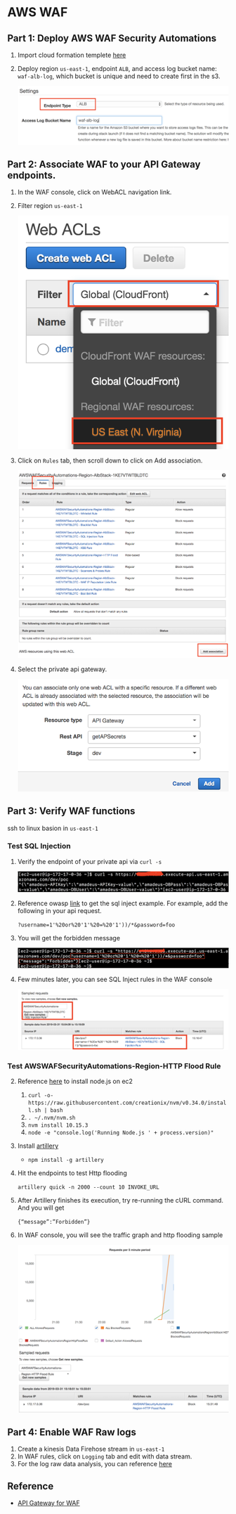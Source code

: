 # AWS WAF

## Part 1: Deploy AWS WAF Security Automations
1. Import cloud formation templete [here](https://docs.aws.amazon.com/solutions/latest/aws-waf-security-automations/deployment.html#step1)
2. Deploy region `us-east-1`, endpoint `ALB`, and access log bucket name: `waf-alb-log`, which bucket is unique and need to create first in the s3.

	![](./images/00.png)

## Part 2: Associate WAF to your API Gateway endpoints.

1. In the WAF console, click on WebACL navigation link.
2. Filter region `us-east-1`

	![](./images/01.png)
	
3. Click on `Rules` tab, then scroll down to click on Add association.

	![](./images/02.png)

4. Select the private api gateway.

	![](./images/03.png)
	
## Part 3: Verify WAF functions

ssh to linux basion in `us-east-1`

### Test SQL Injection

1. Verify the endpoint of your private api via `curl -s`

	![](./images/04.png)

2. Reference owasp [link](https://www.owasp.org/index.php/Testing_for_SQL_Injection_(OTG-INPVAL-005)) to get the sql inject example. For example, add the following in your api request.

	`?username=1'%20or%20'1'%20=%20'1'))/*&password=foo`
	
3. You will get the forbidden message

	![](./images/05.png)
	
4. Few minutes later, you can see SQL Inject rules in the WAF console

	![](./images/06.png)	
	
### Test AWSWAFSecurityAutomations-Region-HTTP Flood Rule

2. Reference [here](https://docs.aws.amazon.com/sdk-for-javascript/v2/developer-guide/setting-up-node-on-ec2-instance.html) to install node.js on ec2
	1. `curl -o- https://raw.githubusercontent.com/creationix/nvm/v0.34.0/install.sh | bash`
	2. `. ~/.nvm/nvm.sh`
	3. `nvm install 10.15.3`
	4. `node -e "console.log('Running Node.js ' + process.version)"`
3. Install [artillery](https://artillery.io/)
   * `npm install -g artillery`

4. Hit the endpoints to test Http flooding

	`artillery quick -n 2000 --count 10 INVOKE_URL`
	
5. After Artillery finishes its execution, try re-running the cURL command. And you will get

	`{“message”:”Forbidden”}`
	
6. In WAF console, you will see the traffic graph and http flooding sample

	![](./images/07.png)
	
## Part 4: Enable WAF Raw logs

1. Create a kinesis Data Firehose stream in `us-east-1`
2. In WAF rules, click on `Logging` tab and edit with data stream.
3. For the log raw data analysis, you can reference [here](https://docs.aws.amazon.com/waf/latest/developerguide/logging.html)

## Reference
* [API Gateway for WAF](https://aws.amazon.com/blogs/compute/amazon-api-gateway-adds-support-for-aws-waf/)